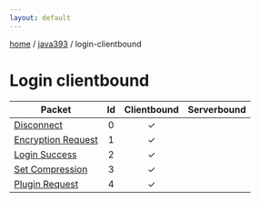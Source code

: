 ```yaml
---
layout: default
---
```


[home](/)  /  [java393](/protocol/java393)  /  login-clientbound

# Login clientbound

Packet | Id | Clientbound | Serverbound
---|:---:|:---:|:---:
[Disconnect](login_clientbound/disconnect) | 0 | ✓ |  
[Encryption Request](login_clientbound/encryption-request) | 1 | ✓ |  
[Login Success](login_clientbound/login-success) | 2 | ✓ |  
[Set Compression](login_clientbound/set-compression) | 3 | ✓ |  
[Plugin Request](login_clientbound/plugin-request) | 4 | ✓ |
